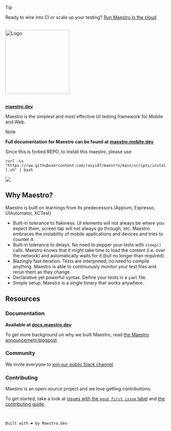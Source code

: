 > [!TIP]
> Ready to wire into CI or scale up your testing? [Run Maestro in the cloud](https://docs.maestro.dev/cloud/run-maestro-tests-in-the-cloud)

<br/>
<a href="https://www.maestro.dev">
  <img width="200" alt="Logo" src="https://github.com/user-attachments/assets/91c4f440-288e-4a9e-93a3-3c89a19d2f04" />
</a>
<br/>
<br/>

**[maestro.dev](https://www.maestro.dev)**

Maestro is the simplest and most effective UI testing framework for Mobile and Web.

> [!NOTE]
>
> **Full documentation for Maestro can be found at [maestro.mobile.dev](https://maestro.mobile.dev)**
>
> Since this is forked REPO, to install this maestro, please use
>
> `curl -Ls "https://raw.githubusercontent.com/rasyid7/maestro/main/scripts/install.sh" | bash`

<img src="https://user-images.githubusercontent.com/847683/187275009-ddbdf963-ce1d-4e07-ac08-b10f145e8894.gif" />

## Why Maestro?

Maestro is built on learnings from its predecessors (Appium, Espresso, UIAutomator, XCTest)

- Built-in tolerance to flakiness. UI elements will not always be where you expect them, screen tap will not always go through, etc. Maestro embraces the instability of mobile applications and devices and tries to counter it.
- Built-in tolerance to delays. No need to pepper your tests with `sleep()` calls. Maestro knows that it might take time to load the content (i.e. over the network) and automatically waits for it (but no longer than required).
- Blazingly fast iteration. Tests are interpreted, no need to compile anything. Maestro is able to continuously monitor your test files and rerun them as they change.
- Declarative yet powerful syntax. Define your tests in a `yaml` file.
- Simple setup. Maestro is a single binary that works anywhere.

## Resources

### Documentation

**Available at [docs.maestro.dev](https://docs.maestro.dev)**

To get more background on why we built Maestro, read [the Maestro announcement blogpost][blogpost].

### Community

We invite everyone to [join our public Slack channel](https://docsend.com/view/3r2sf8fvvcjxvbtk).

### Contributing

Maestro is an open-source project and we love getting contributions.

To get started, take a look at [issues with the `good first issue` label][good first issues] and [the contributing guide](./CONTRIBUTING.md).

<br/>

```
Built with ❤️ by Maestro.dev
```

[good first issues]: https://github.com/mobile-dev-inc/maestro/issues?q=is%3Aopen+is%3Aissue+label%3A%22good+first+issue%22
[blogpost]: https://maestro.dev/blog/introducing-maestro-painless-mobile-ui-automation
